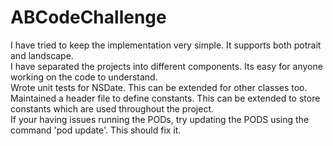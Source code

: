 # ABCodeChallenge

I have tried to keep the implementation very simple. It supports both potrait and landscape. <br>
I have separated the projects into different components. Its easy for anyone working on the code to understand. <br>
Wrote unit tests for NSDate. This can be extended for other classes too.<br>
Maintained a header file to define constants. This can be extended to store constants which are used throughout the project.<br>
If your having issues running the PODs, try updating the PODS using the command 'pod update'. This should fix it.



